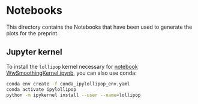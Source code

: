 # Notebooks

This directory contains the Notebooks that have been used to generate the plots for the preprint.

## Jupyter kernel

To install the `lollipop` kernel necessary for [notebook WwSmoothingKernel.ipynb](WwSmoothingKernel.ipynb),
you can also use conda:

```bash
conda env create -f conda_ipylollipop_env.yaml
conda activate ipylollipop
python -m ipykernel install --user --name=lollipop
```
